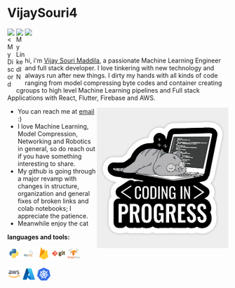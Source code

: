 # VijaySouri4
<a href="https://discordapp.com/users/730096295405944873">
  <img align="left" alt="<My Discord" width="20px" src="https://www.svgrepo.com/show/353655/discord-icon.svg" />
</a>
<a href="https://www.linkedin.com/in/vijay-souri-maddila/">
  <img align="left" alt="My LinkedIN" width="20px" src="https://www.svgrepo.com/show/922/linkedin.svg" />
</a>

![](https://nasal-confused-tendency.glitch.me/)

<br />

hi, i'm [Vijay Souri Maddila](https://www.linkedin.com/in/vijay-souri-maddila/), a passionate Machine Learning Engineer and full stack developer. I love tinkering with new technology and always run after new things. I dirty my hands with all kinds of code ranging from model compressing byte codes and container creating cgroups to high level Machine Learning pipelines and Full stack Applications with React, Flutter, Firebase and AWS.  


  <img align="right" src="https://github.com/VijaySouri4/VijaySouri4/blob/master/cat_on_laptop.jpg?raw=true" width="300" height="320" />
  
- You can reach me at [email](mailto:vijaysouri.maddila@rutgers.edu) :)
- I love Machine Learning, Model Compression, Networking and Robotics in general, so do reach out if you have something interesting to share. 
- My github is going through a major revamp with changes in structure, organization and general fixes of broken links and colab notebooks; I appreciate the patience. 
- Meanwhile enjoy the cat 

**languages and tools:**  

<!-- <code><img height="30" src="https://raw.githubusercontent.com/github/explore/80688e429a7d4ef2fca1e82350fe8e3517d3494d/topics/javascript/javascript.png"></code>
<code><img height="30" src="https://raw.githubusercontent.com/github/explore/80688e429a7d4ef2fca1e82350fe8e3517d3494d/topics/react/react.png"></code>
<code><img height="30" src="https://raw.githubusercontent.com/github/explore/5c058a388828bb5fde0bcafd4bc867b5bb3f26f3/topics/graphql/graphql.png"></code>
<code><img height="30" src="https://raw.githubusercontent.com/github/explore/80688e429a7d4ef2fca1e82350fe8e3517d3494d/topics/nodejs/nodejs.png"></code>
<code><img height="30" src="https://raw.githubusercontent.com/github/explore/80688e429a7d4ef2fca1e82350fe8e3517d3494d/topics/cpp/cpp.png"></code>
<code><img height="30" src="https://raw.githubusercontent.com/github/explore/80688e429a7d4ef2fca1e82350fe8e3517d3494d/topics/go/go.png"></code>
<!-- <code><img height="30" src="https://raw.githubusercontent.com/github/explore/80688e429a7d4ef2fca1e82350fe8e3517d3494d/topics/gin/gin.png"></code> -->
<code><img height="30" src="https://raw.githubusercontent.com/github/explore/80688e429a7d4ef2fca1e82350fe8e3517d3494d/topics/python/python.png"></code>
<code><img height="30" src="https://raw.githubusercontent.com/github/explore/80688e429a7d4ef2fca1e82350fe8e3517d3494d/topics/mysql/mysql.png"></code>
<code><img height="30" src="https://raw.githubusercontent.com/github/explore/80688e429a7d4ef2fca1e82350fe8e3517d3494d/topics/firebase/firebase.png"></code>
<code><img height="30" src="https://raw.githubusercontent.com/github/explore/80688e429a7d4ef2fca1e82350fe8e3517d3494d/topics/git/git.png"></code>
<code><img height="30" src="https://raw.githubusercontent.com/github/explore/80688e429a7d4ef2fca1e82350fe8e3517d3494d/topics/tensorflow/tensorflow.png"></code>
<!-- <code><img height="30" src="https://raw.githubusercontent.com/github/explore/80688e429a7d4ef2fca1e82350fe8e3517d3494d/topics/pytorch/pytorch.png"></code> -->
<code><img height="30" src="https://raw.githubusercontent.com/github/explore/80688e429a7d4ef2fca1e82350fe8e3517d3494d/topics/aws/aws.png"></code>
<code><img height="30" src="https://raw.githubusercontent.com/github/explore/80688e429a7d4ef2fca1e82350fe8e3517d3494d/topics/azure/azure.png"></code>
<code><img height="30" src="https://raw.githubusercontent.com/github/explore/80688e429a7d4ef2fca1e82350fe8e3517d3494d/topics/kubernetes/kubernetes.png"></code>
